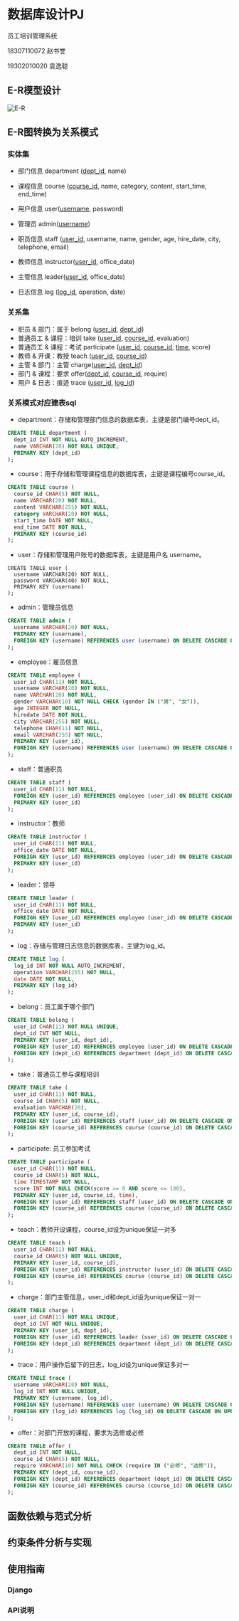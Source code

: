 # 数据库设计PJ

员工培训管理系统

18307110072 赵书誉

19302010020 袁逸聪

## E-R模型设计

![E-R](./E-R.jpg)

## E-R图转换为关系模式

### 实体集

- 部门信息 department (<u>dept_id</u>, name)

- 课程信息 course (<u>course_id</u>, name, category, content, start_time, end_time)

- 用户信息 user(<u>username</u>, password)

- 管理员 admin(<u>username</u>)

- 职员信息 staff (<u>user_id</u>, username, name, gender, age, hire_date, city, telephone, email)

- 教师信息 instructor(<u>user_id</u>, office_date)

- 主管信息 leader(<u>user_id</u>, office_date)

- 日志信息 log (<u>log_id</u>, operation, date)

  

### 关系集

- 职员 & 部门：属于 belong (<u>user_id</u>, <u>dept_id</u>)
- 普通员工 & 课程：培训 take (<u>user_id</u>, <u>course_id</u>, evaluation)
- 普通员工 & 课程：考试 participate (<u>user_id</u>, <u>course_id</u>, <u>time</u>, score)
- 教师 & 开课：教授 teach (<u>user_id</u>, <u>course_id</u>)
- 主管 & 部门：主管 charge(<u>user_id</u>, <u>dept_id</u>)
- 部门 & 课程：要求 offer(<u>dept_id</u>, <u>course_id</u>, require)
- 用户 & 日志：痕迹 trace (<u>user_id</u>, <u>log_id</u>)



### 关系模式对应建表sql

+ department：存储和管理部门信息的数据库表，主键是部门编号dept_id。

```sql
CREATE TABLE department (
  dept_id INT NOT NULL AUTO_INCREMENT,
  name VARCHAR(20) NOT NULL UNIQUE,
  PRIMARY KEY (dept_id)
);
```

+ course：用于存储和管理课程信息的数据库表，主键是课程编号course_id。

```sql
CREATE TABLE course (
  course_id CHAR(5) NOT NULL,
  name VARCHAR(20) NOT NULL,
  content VARCHAR(255) NOT NULL,
  category VARCHAR(20) NOT NULL,
  start_time DATE NOT NULL,
  end_time DATE NOT NULL,
  PRIMARY KEY (course_id)
);
```

- user：存储和管理用户账号的数据库表，主键是用户名 username。

```sqlite
CREATE TABLE user (
  username VARCHAR(20) NOT NULL,
  password VARCHAR(40) NOT NULL,
  PRIMARY KEY (username)
);
```

- admin：管理员信息

```sql
CREATE TABLE admin (
  username VARCHAR(20) NOT NULL,
  PRIMARY KEY (username),
  FOREIGN KEY (username) REFERENCES user (username) ON DELETE CASCADE ON UPDATE CASCADE
);
```

- employee：雇员信息

```sql
CREATE TABLE employee (
  user_id CHAR(11) NOT NULL,
  username VARCHAR(20) NOT NULL,
  name VARCHAR(20) NOT NULL,
  gender VARCHAR(10) NOT NULL CHECK (gender IN ("男", "女")),
  age INTEGER NOT NULL,
  hiredate DATE NOT NULL,
  city VARCHAR(255) NOT NULL,
  telephone CHAR(11) NOT NULL,
  email VARCHAR(255) NOT NULL,
  PRIMARY KEY (user_id),
  FOREIGN KEY (username) REFERENCES user (username) ON DELETE CASCADE ON UPDATE CASCADE
);
```

- staff：普通职员

```sql
CREATE TABLE staff (
  user_id CHAR(11) NOT NULL,
  FOREIGN KEY (user_id) REFERENCES employee (user_id) ON DELETE CASCADE ON UPDATE CASCADE,
  PRIMARY KEY (user_id)
);
```

- instructor：教师

```sql
CREATE TABLE instructor (
  user_id CHAR(11) NOT NULL,
  office_date DATE NOT NULL, 
  FOREIGN KEY (user_id) REFERENCES employee (user_id) ON DELETE CASCADE ON UPDATE CASCADE,
  PRIMARY KEY (user_id)
);
```

- leader：领导

```sql
CREATE TABLE leader (
  user_id CHAR(11) NOT NULL,
  office_date DATE NOT NULL, 
  FOREIGN KEY (user_id) REFERENCES employee (user_id) ON DELETE CASCADE ON UPDATE CASCADE,
  PRIMARY KEY (user_id)
);
```

- log：存储与管理日志信息的数据库表，主键为log_id。

```sql
CREATE TABLE log (
  log_id INT NOT NULL AUTO_INCREMENT,
  operation VARCHAR(255) NOT NULL,
  date DATE NOT NULL,
  PRIMARY KEY (log_id)
);
```

- belong：员工属于哪个部门

```sql
CREATE TABLE belong (
  user_id CHAR(11) NOT NULL UNIQUE,
  dept_id INT NOT NULL,
  PRIMARY KEY (user_id, dept_id),
  FOREIGN KEY (user_id) REFERENCES employee (user_id) ON DELETE CASCADE ON UPDATE CASCADE,
  FOREIGN KEY (dept_id) REFERENCES department (dept_id) ON DELETE CASCADE ON UPDATE CASCADE
);
```

- take：普通员工参与课程培训

```sql
CREATE TABLE take (
  user_id CHAR(11) NOT NULL,
  course_id CHAR(5) NOT NULL,
  evaluation VARCHAR(20),
  PRIMARY KEY (user_id, course_id),
  FOREIGN KEY (user_id) REFERENCES staff (user_id) ON DELETE CASCADE ON UPDATE CASCADE,
  FOREIGN KEY (course_id) REFERENCES course (course_id) ON DELETE CASCADE ON UPDATE CASCADE
);
```

- participate: 员工参加考试

```sql
CREATE TABLE participate (
  user_id CHAR(11) NOT NULL,
  course_id CHAR(5) NOT NULL,
  time TIMESTAMP NOT NULL,
  score INT NOT NULL CHECK(score >= 0 AND score <= 100),
  PRIMARY KEY (user_id, course_id, time),
  FOREIGN KEY (user_id) REFERENCES staff (user_id) ON DELETE CASCADE ON UPDATE CASCADE,
  FOREIGN KEY (course_id) REFERENCES course (course_id) ON DELETE CASCADE ON UPDATE CASCADE
);
```

- teach：教师开设课程，course_id设为unique保证一对多

```sql
CREATE TABLE teach (
  user_id CHAR(11) NOT NULL,
  course_id CHAR(5) NOT NULL UNIQUE,
  PRIMARY KEY (user_id, course_id),
  FOREIGN KEY (user_id) REFERENCES instructor (user_id) ON DELETE CASCADE ON UPDATE CASCADE,
  FOREIGN KEY (course_id) REFERENCES course (course_id) ON DELETE CASCADE ON UPDATE CASCADE
);
```

- charge：部门主管信息，user_id和dept_id设为unique保证一对一

```sql
CREATE TABLE charge (
  user_id CHAR(11) NOT NULL UNIQUE,
  dept_id INT NOT NULL UNIQUE,
  PRIMARY KEY (user_id, dept_id),
  FOREIGN KEY (user_id) REFERENCES leader (user_id) ON DELETE CASCADE ON UPDATE CASCADE,
  FOREIGN KEY (dept_id) REFERENCES department (dept_id) ON DELETE CASCADE ON UPDATE CASCADE
);
```

- trace：用户操作后留下的日志，log_id设为unique保证多对一

```sql
CREATE TABLE trace (
  username VARCHAR(20) NOT NULL,
  log_id INT NOT NULL UNIQUE,
  PRIMARY KEY (username, log_id),
  FOREIGN KEY (username) REFERENCES user (username) ON DELETE CASCADE ON UPDATE CASCADE,
  FOREIGN KEY (log_id) REFERENCES log (log_id) ON DELETE CASCADE ON UPDATE CASCADE
);
```

- offer：对部门开放的课程，要求为选修或必修

```sql
CREATE TABLE offer (
  dept_id INT NOT NULL,
  course_id CHAR(5) NOT NULL,
  require VARCHAR(10) NOT NULL CHECK (require IN ("必修", "选修")),
  PRIMARY KEY (dept_id, course_id),
  FOREIGN KEY (dept_id) REFERENCES department (dept_id) ON DELETE CASCADE ON UPDATE CASCADE,
  FOREIGN KEY (course_id) REFERENCES course (course_id) ON DELETE CASCADE ON UPDATE CASCADE
);
```



## 函数依赖与范式分析



## 约束条件分析与实现



## 使用指南



### Django



### API说明
